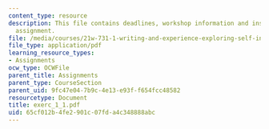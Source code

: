```yaml
---
content_type: resource
description: This file contains deadlines, workshop information and instructions for
  assignment.
file: /media/courses/21w-731-1-writing-and-experience-exploring-self-in-society-spring-2004/65cf012b4fe2901c07fda4c348888abc_exerc_1_1.pdf
file_type: application/pdf
learning_resource_types:
- Assignments
ocw_type: OCWFile
parent_title: Assignments
parent_type: CourseSection
parent_uid: 9fc47e04-7b9c-4e13-e93f-f654fcc48582
resourcetype: Document
title: exerc_1_1.pdf
uid: 65cf012b-4fe2-901c-07fd-a4c348888abc
---
```

